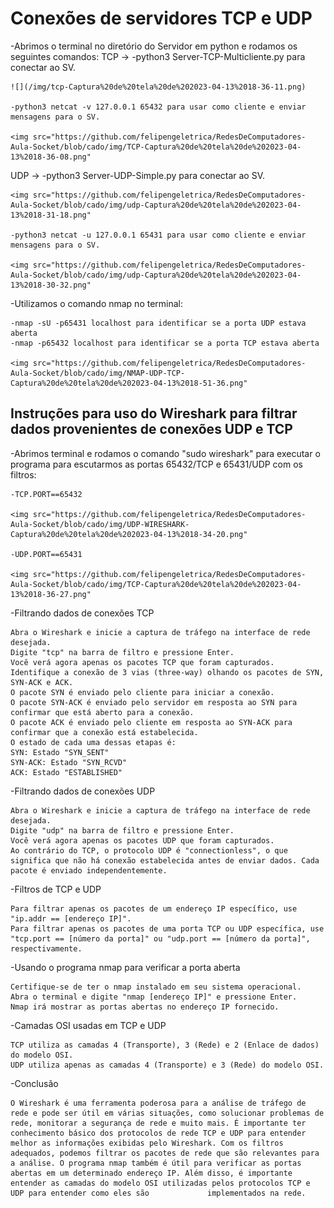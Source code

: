 <h1>Conexões de servidores TCP e UDP</h1>

-Abrimos o terminal no diretório do Servidor em python e rodamos os seguintes comandos:
TCP ->
	-python3 Server-TCP-Multicliente.py para conectar ao SV.
	
	![](/img/tcp-Captura%20de%20tela%20de%202023-04-13%2018-36-11.png)
	
	-python3 netcat -v 127.0.0.1 65432 para usar como cliente e enviar mensagens para o SV.
	
	<img src="https://github.com/felipengeletrica/RedesDeComputadores-Aula-Socket/blob/cado/img/TCP-Captura%20de%20tela%20de%202023-04-13%2018-36-08.png"

UDP ->
	-python3 Server-UDP-Simple.py para conectar ao SV.
	
	<img src="https://github.com/felipengeletrica/RedesDeComputadores-Aula-Socket/blob/cado/img/udp-Captura%20de%20tela%20de%202023-04-13%2018-31-18.png"
	
	-python3 netcat -u 127.0.0.1 65431 para usar como cliente e enviar mensagens para o SV.
	
	<img src="https://github.com/felipengeletrica/RedesDeComputadores-Aula-Socket/blob/cado/img/udp-Captura%20de%20tela%20de%202023-04-13%2018-30-32.png"
	
-Utilizamos o comando nmap no terminal:

	-nmap -sU -p65431 localhost para identificar se a porta UDP estava aberta
 	-nmap -p65432 localhost para identificar se a porta TCP estava aberta
	
	<img src="https://github.com/felipengeletrica/RedesDeComputadores-Aula-Socket/blob/cado/img/NMAP-UDP-TCP-Captura%20de%20tela%20de%202023-04-13%2018-51-36.png"

<h2>Instruções para uso do Wireshark para filtrar dados provenientes de conexões UDP e TCP</h2>

-Abrimos terminal e rodamos o comando "sudo wireshark" para executar o programa para escutarmos as portas 65432/TCP e 65431/UDP com os filtros:

	-TCP.PORT==65432
	
	<img src="https://github.com/felipengeletrica/RedesDeComputadores-Aula-Socket/blob/cado/img/UDP-WIRESHARK-Captura%20de%20tela%20de%202023-04-13%2018-34-20.png"
	
	-UDP.PORT==65431
	
	<img src="https://github.com/felipengeletrica/RedesDeComputadores-Aula-Socket/blob/cado/img/TCP-Captura%20de%20tela%20de%202023-04-13%2018-36-27.png"

-Filtrando dados de conexões TCP

	Abra o Wireshark e inicie a captura de tráfego na interface de rede desejada.
	Digite "tcp" na barra de filtro e pressione Enter.
	Você verá agora apenas os pacotes TCP que foram capturados.
	Identifique a conexão de 3 vias (three-way) olhando os pacotes de SYN, SYN-ACK e ACK.
	O pacote SYN é enviado pelo cliente para iniciar a conexão.
	O pacote SYN-ACK é enviado pelo servidor em resposta ao SYN para confirmar que está aberto para a conexão.
	O pacote ACK é enviado pelo cliente em resposta ao SYN-ACK para confirmar que a conexão está estabelecida.
	O estado de cada uma dessas etapas é:
	SYN: Estado "SYN_SENT"
	SYN-ACK: Estado "SYN_RCVD"
	ACK: Estado "ESTABLISHED"

-Filtrando dados de conexões UDP

	Abra o Wireshark e inicie a captura de tráfego na interface de rede desejada.
	Digite "udp" na barra de filtro e pressione Enter.
	Você verá agora apenas os pacotes UDP que foram capturados.
	Ao contrário do TCP, o protocolo UDP é "connectionless", o que significa que não há conexão estabelecida antes de enviar dados. Cada pacote é enviado independentemente.

-Filtros de TCP e UDP

	Para filtrar apenas os pacotes de um endereço IP específico, use "ip.addr == [endereço IP]".
	Para filtrar apenas os pacotes de uma porta TCP ou UDP específica, use "tcp.port == [número da porta]" ou "udp.port == [número da porta]", respectivamente.

-Usando o programa nmap para verificar a porta aberta

	Certifique-se de ter o nmap instalado em seu sistema operacional.
	Abra o terminal e digite "nmap [endereço IP]" e pressione Enter.
	Nmap irá mostrar as portas abertas no endereço IP fornecido.

-Camadas OSI usadas em TCP e UDP

	TCP utiliza as camadas 4 (Transporte), 3 (Rede) e 2 (Enlace de dados) do modelo OSI.
	UDP utiliza apenas as camadas 4 (Transporte) e 3 (Rede) do modelo OSI.

-Conclusão

	O Wireshark é uma ferramenta poderosa para a análise de tráfego de rede e pode ser útil em várias situações, como solucionar problemas de rede, monitorar a segurança de rede e muito mais. É importante ter conhecimento básico dos protocolos de rede TCP e UDP para entender melhor as informações exibidas pelo Wireshark. Com os filtros adequados, podemos filtrar os pacotes de rede que são relevantes para a análise. O programa nmap também é útil para verificar as portas abertas em um determinado endereço IP. Além disso, é importante entender as camadas do modelo OSI utilizadas pelos protocolos TCP e UDP para entender como eles são             implementados na rede.
